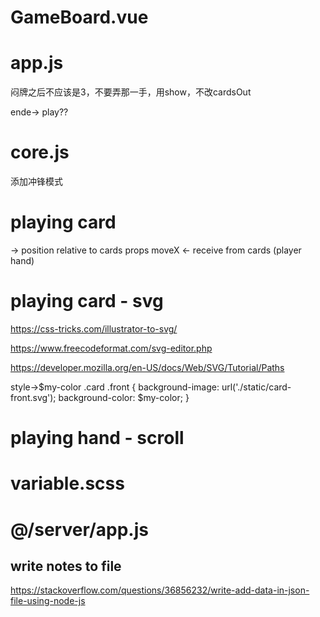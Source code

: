 # GameBoard.vue

# app.js
闷牌之后不应该是3，不要弄那一手，用show，不改cardsOut

ende-> play??

# core.js
添加冲锋模式

# playing card
-> position relative to cards
props moveX <- receive from cards (player hand)








# playing card - svg
https://css-tricks.com/illustrator-to-svg/

https://www.freecodeformat.com/svg-editor.php

https://developer.mozilla.org/en-US/docs/Web/SVG/Tutorial/Paths

style->$my-color
.card .front {
  background-image: url('./static/card-front.svg');
  background-color: $my-color;
}


# playing hand - scroll

<!-- allow scroll on horitional x [v-vuse-scrollbar:x?]-->
<!-- https://codepen.io/jrvaja/pen/qoLXZb -->
<!-- https://github.com/vuetifyjs/vuetify/issues/3792 -->

# variable.scss


# @/server/app.js
## write notes to file
https://stackoverflow.com/questions/36856232/write-add-data-in-json-file-using-node-js